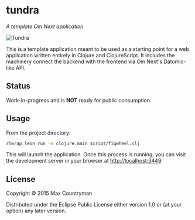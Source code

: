 # tundra

*A template Om Next application*

![Tundra](https://upload.wikimedia.org/wikipedia/commons/8/87/Tundra_in_Siberia.jpg)

This is a template application meant to be used as a starting point for a web
application written entirely in Clojure and ClojureScript. It includes the
machinery connect the backend with the frontend via Om Next's Datomic-like
API.

## Status

Work-in-progress and is **NOT** ready for public consumption.

## Usage

From the project directory:

```sh
rlwrap lein run -m clojure.main script/figwheel.clj
```

This will launch the application. Once this process is running, you can visit
the development server in your browser at
[http://localhost:3449](http://localhost:3449).

## License

Copyright © 2015 Max Countryman

Distributed under the Eclipse Public License either version 1.0 or (at
your option) any later version.
